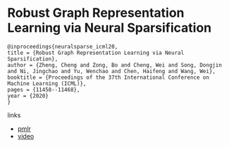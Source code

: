# Robust Graph Representation Learning via Neural Sparsification

```
@inproceedings{neuralsparse_icml20,
title = {Robust Graph Representation Learning via Neural Sparsification},
author = {Zheng, Cheng and Zong, Bo and Cheng, Wei and Song, Dongjin and Ni, Jingchao and Yu, Wenchao and Chen, Haifeng and Wang, Wei},
booktitle = {Proceedings of the 37th International Conference on Machine Learning (ICML)},
pages = {11458--11468},
year = {2020}
}
```

links
- [pmlr](http://proceedings.mlr.press/v119/zheng20d.html)
- [video](https://slideslive.com/38927910)
